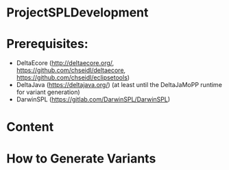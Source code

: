 # ProjectSPLDevelopment

# Prerequisites: 
* DeltaEcore (http://deltaecore.org/, https://github.com/chseidl/deltaecore, https://github.com/chseidl/eclipsetools)
* DeltaJava (https://deltajava.org/) (at least until the DeltaJaMoPP runtime for variant generation)
* DarwinSPL (https://gitlab.com/DarwinSPL/DarwinSPL)

# Content

# How to Generate Variants
